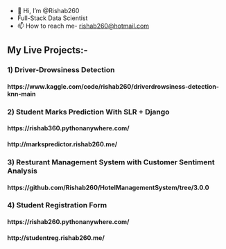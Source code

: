 - 👋 Hi, I’m @Rishab260
- Full-Stack Data Scientist
- 📫 How to reach me- rishab260@hotmail.com

<h2>My Live Projects:- </h2>
 <h3>1) Driver-Drowsiness Detection </h3>
 <h4> https://www.kaggle.com/code/rishab260/driverdrowsiness-detection-knn-main </h4>
<h3>2) Student Marks Prediction With SLR + Django </h3>
  <h4> https://rishab360.pythonanywhere.com/ </h4>
  <h4> http://markspredictor.rishab260.me/ </h4>
<h3>3) Resturant Management System with Customer Sentiment Analysis
  <h4> https://github.com/Rishab260/HotelManagementSystem/tree/3.0.0 </h4>
<h3>4) Student Registration Form </h3>
 <h4>  https://rishab260.pythonanywhere.com/</h4>
 <h4> http://studentreg.rishab260.me/ </h4>

<!---
Rishab260/Rishab260 is a ✨ special ✨ repository because its `README.md` (this file) appears on your GitHub profile.
You can click the Preview link to take a look at your changes.
--->
